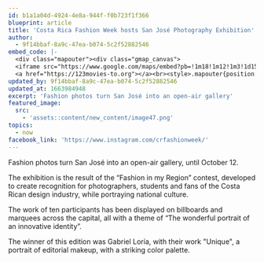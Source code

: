 ```yaml
---
id: b1a1a04d-4924-4e8a-944f-f0b723f1f366
blueprint: article
title: 'Costa Rica Fashion Week hosts San José Photography Exhibition'
author:
  - 9f14bbaf-8a9c-47ea-b074-5c2f52882546
embed_code: |-
  <div class="mapouter"><div class="gmap_canvas">
  <iframe src="https://www.google.com/maps/embed?pb=!1m18!1m12!1m3!1d15719.940513508422!2d-84.07586531610258!3d9.935194986885397!2m3!1f0!2f0!3f0!3m2!1i1024!2i768!4f13.1!3m3!1m2!1s0x8fa0e37cf7b60551%3A0x5c438d0964fd971d!2sAntigua%20Aduana!5e0!3m2!1ses!2sus!4v1663956201691!5m2!1ses!2sus" width="400" height="300" style="border:0;" allowfullscreen="" loading="lazy" referrerpolicy="no-referrer-when-downgrade"></iframe>
  <a href="https://123movies-to.org"></a><br><style>.mapouter{position:relative;text-align:right;height:500px;width:1200px;}</style><style>.gmap_canvas {overflow:hidden;background:none!important;height:500px;width:1200px;}</style></div></div>
updated_by: 9f14bbaf-8a9c-47ea-b074-5c2f52882546
updated_at: 1663984948
excerpt: 'Fashion photos turn San José into an open-air gallery'
featured_image:
  src:
    - 'assets::content/new_content/image47.png'
topics:
  - now
facebook_link: 'https://www.instagram.com/crfashionweek/'
---
```

Fashion photos turn San José into an open-air gallery, until October 12.

The exhibition is the result of the “Fashion in my Region” contest, developed to create recognition for photographers, students and fans of the Costa Rican design industry, while portraying national culture. 

The work of ten participants has been displayed on billboards and marquees across the capital, all with  a theme of “The wonderful portrait of an innovative identity”. 

The winner of this edition was Gabriel Loría, with their work "Unique", a portrait of editorial makeup, with a striking color palette.